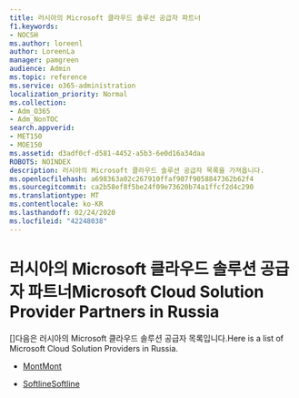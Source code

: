 ```yaml
---
title: 러시아의 Microsoft 클라우드 솔루션 공급자 파트너
f1.keywords:
- NOCSH
ms.author: loreenl
author: LoreenLa
manager: pamgreen
audience: Admin
ms.topic: reference
ms.service: o365-administration
localization_priority: Normal
ms.collection:
- Adm_O365
- Adm_NonTOC
search.appverid:
- MET150
- MOE150
ms.assetid: d3adf0cf-d581-4452-a5b3-6e0d16a34daa
ROBOTS: NOINDEX
description: 러시아의 Microsoft 클라우드 솔루션 공급자 목록을 가져옵니다.
ms.openlocfilehash: a698363a02c267910ffaf907f9058847362b62f4
ms.sourcegitcommit: ca2b58ef8f5be24f09e73620b74a1ffcf2d4c290
ms.translationtype: MT
ms.contentlocale: ko-KR
ms.lasthandoff: 02/24/2020
ms.locfileid: "42248038"
---
```

# <a name="microsoft-cloud-solution-provider-partners-in-russia"></a><span data-ttu-id="8ede8-103">러시아의 Microsoft 클라우드 솔루션 공급자 파트너</span><span class="sxs-lookup"><span data-stu-id="8ede8-103">Microsoft Cloud Solution Provider Partners in Russia</span></span>
<span data-ttu-id="8ede8-104">[]다음은 러시아의 Microsoft 클라우드 솔루션 공급자 목록입니다.</span><span class="sxs-lookup"><span data-stu-id="8ede8-104">Here is a list of Microsoft Cloud Solution Providers in Russia.</span></span>
  
- [<span data-ttu-id="8ede8-105">Mont</span><span class="sxs-lookup"><span data-stu-id="8ede8-105">Mont</span></span>](https://www.mont.com/ru-ru/)
    
- [<span data-ttu-id="8ede8-106">Softline</span><span class="sxs-lookup"><span data-stu-id="8ede8-106">Softline</span></span>](https://softline.ru/)
    

